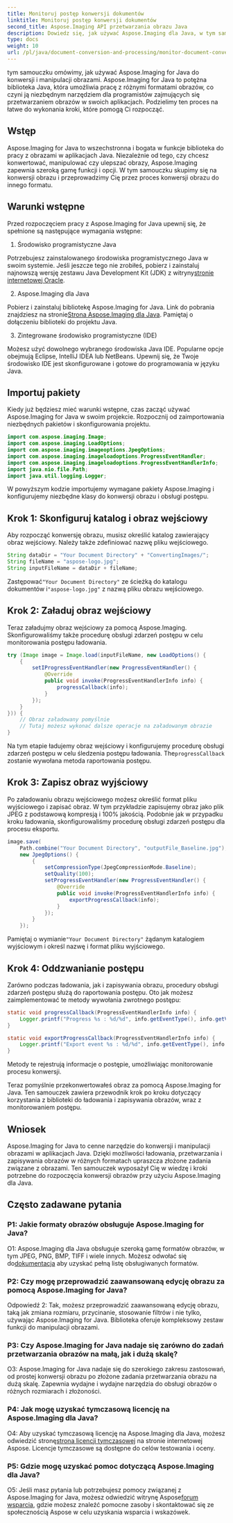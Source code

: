 ```yaml
---
title: Monitoruj postęp konwersji dokumentów
linktitle: Monitoruj postęp konwersji dokumentów
second_title: Aspose.Imaging API przetwarzania obrazu Java
description: Dowiedz się, jak używać Aspose.Imaging dla Java, w tym samouczku krok po kroku dotyczącym konwersji i manipulacji obrazami.
type: docs
weight: 10
url: /pl/java/document-conversion-and-processing/monitor-document-conversion-progress/
---
```

tym samouczku omówimy, jak używać Aspose.Imaging for Java do konwersji i manipulacji obrazami. Aspose.Imaging for Java to potężna biblioteka Java, która umożliwia pracę z różnymi formatami obrazów, co czyni ją niezbędnym narzędziem dla programistów zajmujących się przetwarzaniem obrazów w swoich aplikacjach. Podzielimy ten proces na łatwe do wykonania kroki, które pomogą Ci rozpocząć.

## Wstęp

Aspose.Imaging for Java to wszechstronna i bogata w funkcje biblioteka do pracy z obrazami w aplikacjach Java. Niezależnie od tego, czy chcesz konwertować, manipulować czy ulepszać obrazy, Aspose.Imaging zapewnia szeroką gamę funkcji i opcji. W tym samouczku skupimy się na konwersji obrazu i przeprowadzimy Cię przez proces konwersji obrazu do innego formatu.

## Warunki wstępne

Przed rozpoczęciem pracy z Aspose.Imaging for Java upewnij się, że spełnione są następujące wymagania wstępne:

1. Środowisko programistyczne Java

Potrzebujesz zainstalowanego środowiska programistycznego Java w swoim systemie. Jeśli jeszcze tego nie zrobiłeś, pobierz i zainstaluj najnowszą wersję zestawu Java Development Kit (JDK) z witryny[stronie internetowej Oracle](https://www.oracle.com/java/technologies/javase-downloads).

2. Aspose.Imaging dla Java

 Pobierz i zainstaluj bibliotekę Aspose.Imaging for Java. Link do pobrania znajdziesz na stronie[Strona Aspose.Imaging dla Java](https://releases.aspose.com/imaging/java/). Pamiętaj o dołączeniu biblioteki do projektu Java.

3. Zintegrowane środowisko programistyczne (IDE)

Możesz użyć dowolnego wybranego środowiska Java IDE. Popularne opcje obejmują Eclipse, IntelliJ IDEA lub NetBeans. Upewnij się, że Twoje środowisko IDE jest skonfigurowane i gotowe do programowania w języku Java.

## Importuj pakiety

Kiedy już będziesz mieć warunki wstępne, czas zacząć używać Aspose.Imaging for Java w swoim projekcie. Rozpocznij od zaimportowania niezbędnych pakietów i skonfigurowania projektu.

```java
import com.aspose.imaging.Image;
import com.aspose.imaging.LoadOptions;
import com.aspose.imaging.imageoptions.JpegOptions;
import com.aspose.imaging.imageloadoptions.ProgressEventHandler;
import com.aspose.imaging.imageloadoptions.ProgressEventHandlerInfo;
import java.nio.file.Path;
import java.util.logging.Logger;
```

W powyższym kodzie importujemy wymagane pakiety Aspose.Imaging i konfigurujemy niezbędne klasy do konwersji obrazu i obsługi postępu.

## Krok 1: Skonfiguruj katalog i obraz wejściowy

Aby rozpocząć konwersję obrazu, musisz określić katalog zawierający obraz wejściowy. Należy także zdefiniować nazwę pliku wejściowego.

```java
String dataDir = "Your Document Directory" + "ConvertingImages/";
String fileName = "aspose-logo.jpg";
String inputFileName = dataDir + fileName;
```

 Zastępować`"Your Document Directory"` ze ścieżką do katalogu dokumentów i`"aspose-logo.jpg"` z nazwą pliku obrazu wejściowego.

## Krok 2: Załaduj obraz wejściowy

Teraz załadujmy obraz wejściowy za pomocą Aspose.Imaging. Skonfigurowaliśmy także procedurę obsługi zdarzeń postępu w celu monitorowania postępu ładowania.

```java
try (Image image = Image.load(inputFileName, new LoadOptions() {
    {
        setIProgressEventHandler(new ProgressEventHandler() {
            @Override
            public void invoke(ProgressEventHandlerInfo info) {
                progressCallback(info);
            }
        });
    }
})) {
    // Obraz załadowany pomyślnie
    // Tutaj możesz wykonać dalsze operacje na załadowanym obrazie
}
```

 Na tym etapie ładujemy obraz wejściowy i konfigurujemy procedurę obsługi zdarzeń postępu w celu śledzenia postępu ładowania. The`progressCallback` zostanie wywołana metoda raportowania postępu.

## Krok 3: Zapisz obraz wyjściowy

Po załadowaniu obrazu wejściowego możesz określić format pliku wyjściowego i zapisać obraz. W tym przykładzie zapisujemy obraz jako plik JPEG z podstawową kompresją i 100% jakością. Podobnie jak w przypadku kroku ładowania, skonfigurowaliśmy procedurę obsługi zdarzeń postępu dla procesu eksportu.

```java
image.save(
    Path.combine("Your Document Directory", "outputFile_Baseline.jpg"),
    new JpegOptions() {
        {
            setCompressionType(JpegCompressionMode.Baseline);
            setQuality(100);
            setProgressEventHandler(new ProgressEventHandler() {
                @Override
                public void invoke(ProgressEventHandlerInfo info) {
                    exportProgressCallback(info);
                }
            });
        }
    });
```

 Pamiętaj o wymianie`"Your Document Directory"` żądanym katalogiem wyjściowym i określ nazwę i format pliku wyjściowego.

## Krok 4: Oddzwanianie postępu

Zarówno podczas ładowania, jak i zapisywania obrazu, procedury obsługi zdarzeń postępu służą do raportowania postępu. Oto jak możesz zaimplementować te metody wywołania zwrotnego postępu:

```java
static void progressCallback(ProgressEventHandlerInfo info) {
    Logger.printf("Progress %s : %d/%d", info.getEventType(), info.getValue(), info.getMaxValue());
}

static void exportProgressCallback(ProgressEventHandlerInfo info) {
    Logger.printf("Export event %s : %d/%d", info.getEventType(), info.getValue(), info.getMaxValue());
}
```

Metody te rejestrują informacje o postępie, umożliwiając monitorowanie procesu konwersji.

Teraz pomyślnie przekonwertowałeś obraz za pomocą Aspose.Imaging for Java. Ten samouczek zawiera przewodnik krok po kroku dotyczący korzystania z biblioteki do ładowania i zapisywania obrazów, wraz z monitorowaniem postępu.

## Wniosek

Aspose.Imaging for Java to cenne narzędzie do konwersji i manipulacji obrazami w aplikacjach Java. Dzięki możliwości ładowania, przetwarzania i zapisywania obrazów w różnych formatach upraszcza złożone zadania związane z obrazami. Ten samouczek wyposażył Cię w wiedzę i kroki potrzebne do rozpoczęcia konwersji obrazów przy użyciu Aspose.Imaging dla Java.

## Często zadawane pytania

### P1: Jakie formaty obrazów obsługuje Aspose.Imaging for Java?

O1: Aspose.Imaging dla Java obsługuje szeroką gamę formatów obrazów, w tym JPEG, PNG, BMP, TIFF i wiele innych. Możesz odwołać się do[dokumentacja](https://reference.aspose.com/imaging/java/) aby uzyskać pełną listę obsługiwanych formatów.

### P2: Czy mogę przeprowadzić zaawansowaną edycję obrazu za pomocą Aspose.Imaging for Java?

Odpowiedź 2: Tak, możesz przeprowadzić zaawansowaną edycję obrazu, taką jak zmiana rozmiaru, przycinanie, stosowanie filtrów i nie tylko, używając Aspose.Imaging for Java. Biblioteka oferuje kompleksowy zestaw funkcji do manipulacji obrazami.

### P3: Czy Aspose.Imaging for Java nadaje się zarówno do zadań przetwarzania obrazów na małą, jak i dużą skalę?

O3: Aspose.Imaging for Java nadaje się do szerokiego zakresu zastosowań, od prostej konwersji obrazu po złożone zadania przetwarzania obrazu na dużą skalę. Zapewnia wydajne i wydajne narzędzia do obsługi obrazów o różnych rozmiarach i złożoności.

### P4: Jak mogę uzyskać tymczasową licencję na Aspose.Imaging dla Java?

 O4: Aby uzyskać tymczasową licencję na Aspose.Imaging dla Java, możesz odwiedzić stronę[strona licencji tymczasowej](https://purchase.aspose.com/temporary-license/) na stronie internetowej Aspose. Licencje tymczasowe są dostępne do celów testowania i oceny.

### P5: Gdzie mogę uzyskać pomoc dotyczącą Aspose.Imaging dla Java?

 O5: Jeśli masz pytania lub potrzebujesz pomocy związanej z Aspose.Imaging for Java, możesz odwiedzić witrynę Aspose[forum wsparcia](https://forum.aspose.com/), gdzie możesz znaleźć pomocne zasoby i skontaktować się ze społecznością Aspose w celu uzyskania wsparcia i wskazówek.